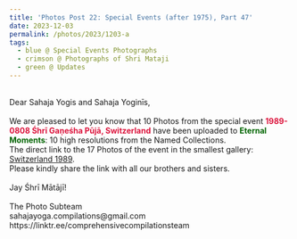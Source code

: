 ```yaml
---
title: 'Photos Post 22: Special Events (after 1975), Part 47'
date: 2023-12-03
permalink: /photos/2023/1203-a
tags:
  - blue @ Special Events Photographs
  - crimson @ Photographs of Shri Mataji
  - green @ Updates
---
```


<p>
<br>
Dear Sahaja Yogis and Sahaja Yoginīs,<br>
<br>
We are pleased to let you know that 10 Photos from the special event <font color="Crimson"><b>1989-0808 Śhrī Gaṇeśha Pūjā, Switzerland</b></font> have been uploaded to <font color="DarkGreen"><b>Eternal Moments</b></font>: 10 high resolutions from the Named Collections.<br>
The direct link to the 17 Photos of the event in the smallest gallery: <a href="https://eternalmoments.smugmug.com/Countries/Switzerland/1989/"> Switzerland 1989</a>.<br> 
Please kindly share the link with all our brothers and sisters.<br>

<br>
Jay Śhrī Mātājī!<br>
<br>
The Photo Subteam<br>
sahajayoga.compilations@gmail.com<br>
https://linktr.ee/comprehensivecompilationsteam
</p>